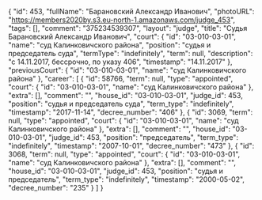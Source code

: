 {
    "id": 453,
    "fullName": "Барановский Александр Иванович",
    "photoURL": "https://members2020by.s3.eu-north-1.amazonaws.com/judge_453",
    "tags": [],
    "comment": "375234539307",
    "layout": "judge",
    "title": "Судья Барановский Александр Иванович",
    "court": {
        "id": "03-010-03-01",
        "name": "суд Калинковичского района",
        "position": "судья и председатель суда",
        "termType": "indefinitely",
        "term": null,
        "description": "c 14.11.2017, бессрочно, по указу 406",
        "timestamp": "14.11.2017"
    },
    "previousCourt": {
        "id": "03-010-03-01",
        "name": "суд Калинковичского района"
    },
    "career": [
        {
            "id": 58766,
            "term": null,
            "type": "appointed",
            "court": {
                "id": "03-010-03-01",
                "name": "суд Калинковичского района"
            },
            "extra": [],
            "comment": "",
            "house_id": "03-010-03-01",
            "judge_id": 453,
            "position": "судья и председатель суда",
            "term_type": "indefinitely",
            "timestamp": "2017-11-14",
            "decree_number": "406"
        },
        {
            "id": 3069,
            "term": null,
            "type": "appointed",
            "court": {
                "id": "03-010-03-01",
                "name": "суд Калинковичского района"
            },
            "extra": [],
            "comment": "",
            "house_id": "03-010-03-01",
            "judge_id": 453,
            "position": "председатель",
            "term_type": "indefinitely",
            "timestamp": "2007-10-01",
            "decree_number": "473"
        },
        {
            "id": 3068,
            "term": null,
            "type": "appointed",
            "court": {
                "id": "03-010-03-01",
                "name": "суд Калинковичского района"
            },
            "extra": [],
            "comment": "",
            "house_id": "03-010-03-01",
            "judge_id": 453,
            "position": "судья и председатель",
            "term_type": "indefinitely",
            "timestamp": "2000-05-02",
            "decree_number": "235"
        }
    ]
}